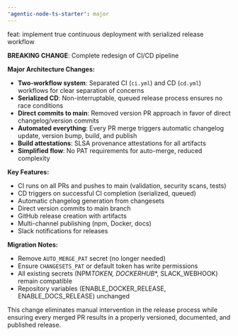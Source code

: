 ```yaml
---
'agentic-node-ts-starter': major
---
```


feat: implement true continuous deployment with serialized release workflow

**BREAKING CHANGE**: Complete redesign of CI/CD pipeline

**Major Architecture Changes:**

- **Two-workflow system**: Separated CI (`ci.yml`) and CD (`cd.yml`) workflows for clear separation of concerns
- **Serialized CD**: Non-interruptable, queued release process ensures no race conditions
- **Direct commits to main**: Removed version PR approach in favor of direct changelog/version commits
- **Automated everything**: Every PR merge triggers automatic changelog update, version bump, build, and publish
- **Build attestations**: SLSA provenance attestations for all artifacts
- **Simplified flow**: No PAT requirements for auto-merge, reduced complexity

**Key Features:**

- CI runs on all PRs and pushes to main (validation, security scans, tests)
- CD triggers on successful CI completion (serialized, queued)
- Automatic changelog generation from changesets
- Direct version commits to main branch
- GitHub release creation with artifacts
- Multi-channel publishing (npm, Docker, docs)
- Slack notifications for releases

**Migration Notes:**

- Remove `AUTO_MERGE_PAT` secret (no longer needed)
- Ensure `CHANGESETS_PAT` or default token has write permissions
- All existing secrets (NPM*TOKEN, DOCKERHUB*\*, SLACK_WEBHOOK) remain compatible
- Repository variables (ENABLE_DOCKER_RELEASE, ENABLE_DOCS_RELEASE) unchanged

This change eliminates manual intervention in the release process while ensuring every merged PR results in a properly versioned, documented, and published release.
